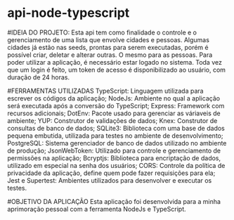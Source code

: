 # api-node-typescript

#IDEIA DO PROJETO:
Esta api tem como finalidade o controle e o gerenciamento de uma lista que envolve cidades e pessoas. Algumas cidades já estão nas seeds, prontas para serem executadas,
porém é possível criar, deletar e alterar outras. O mesmo para as pessoas.
Para poder utilizar a aplicação, é necessário estar logado no sistema. Toda vez que um login é feito, um token de acesso é disponibilizado ao usuário,
com duração de 24 horas.

#FERRAMENTAS UTILIZADAS
TypeScript: Linguagem utilizada para escrever os códigos da aplicação;
NodeJs: Ambiente no qual a aplicação será executada após a conversão do TypeScript;
Express: Framework com recursos adicionais;
DotEnv: Pacote usado para gerenciar as váriaveis de ambiente;
YUP: Construtor de validações de dados;
Knex: Construtor de consultas de banco de dados;
SQLite3: Biblioteca com uma base de dados pequena embutida, utilizada para testes no ambiente de desenvolvimento;
PostgreSQL: Sistema gerenciador de banco de dados utilizado no ambiente de produção;
JsonWebToken: Utilizado para controle e gerenciamento de permissões na aplicação;
Bcryptjs: Biblioteca para encriptação de dados, utilizado em especial na senha dos usuários;
CORS: Controle da política de privacidade da aplicação, define quem pode fazer requisições para ela;
Jest e Supertest: Ambientes utilizados para desenvolver e executar os testes.

#OBJETIVO DA APLICAÇÃO
Esta aplicação foi desenvolvida para a minha aprimoração pessoal com a ferramenta NodeJs e TypeScript.

